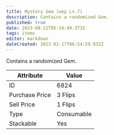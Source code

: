 ```yaml
---
title: Mystery Gem (wep Lv.7)
description: Contains a randomized Gem.
published: true
date: 2023-08-21T05:34:49.373Z
tags: items
editor: markdown
dateCreated: 2023-02-17T06:54:59.932Z
---
```


Contains a randomized Gem.

|Attribute|Value|
|-|-|
|ID|6824|
|Purchase Price|3 Flips|
|Sell Price|1 Flips|
|Type|Consumable|
|Stackable|Yes|

